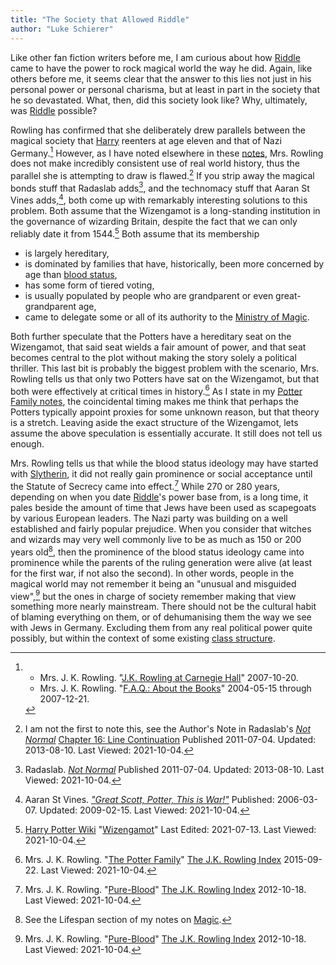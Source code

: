 ```yaml
---
title: "The Society that Allowed Riddle"
author: "Luke Schierer"
---
```


Like other fan fiction writers before me, I am curious about how [Riddle] came to
have the power to rock magical world the way he did.  Again, like others before
me, it seems clear that the answer to this lies not just in his personal power
or personal charisma, but at least in part in the society that he so devastated.
What, then, did this society look like?  Why, ultimately, was [Riddle] possible?

Rowling has confirmed that she deliberately drew parallels between the magical
society that [Harry] reenters at age eleven and that of Nazi
Germany.[^211004-1] However, as I have noted elsewhere in these
[notes], Mrs. Rowling does not make incredibly
consistent use of real world history, thus the parallel she is attempting to
draw is flawed.[^211004-2]  If you strip away the magical bonds stuff that
Radaslab adds[^211004-3], and the technomacy stuff that Aaran St Vines
adds,[^211004-4], both come up with remarkably interesting solutions to this
problem.  Both assume that the Wizengamot is a long-standing institution in the
governance of wizarding Britain, despite the fact that we can only reliably date
it from 1544.[^211004-5]  Both assume that its membership

 * is largely hereditary, 
 * is dominated by families that have, historically, been more concerned
   by age than [blood status],
 * has some form of tiered voting,
 * is usually populated by people who are grandparent or even great-grandparent
   age,
 * came to delegate some or all of its authority to the [Ministry of
   Magic].

Both further speculate that the Potters have a hereditary seat on the
Wizengamot, that said seat wields a fair amount of power, and that seat becomes
central to the plot without making the story solely a political thriller.  This
last bit is probably the biggest problem with the scenario, Mrs. Rowling tells us
that only two Potters have sat on the Wizengamot, but that both were effectively
at critical times in history.[^211004-6]  As I state in my [Potter
Family notes], the coincidental timing
makes me think that perhaps the Potters typically appoint proxies for some
unknown reason, but that theory is a stretch.  Leaving aside the exact
structure of the Wizengamot, lets assume the above speculation is essentially
accurate.  It still does not tell us enough. 

Mrs. Rowling tells us that while the blood status ideology may have started with
[Slytherin][Salazar], it did not really gain prominence or social
acceptance until the Statute of Secrecy came into effect.[^211004-7]  While 270
or 280 years, depending on when you date [Riddle]'s power base from, is a long
time, it pales beside the amount of time that Jews have been used as scapegoats
by various European leaders.  The Nazi party was building on a well established
and fairly popular prejudice.  When you consider that witches and wizards may
very well commonly live to be as much as 150 or 200 years old[^211004-8], then
the prominence of the blood status ideology came into prominence while the
parents of the ruling generation were alive (at least for the first war, if not
also the second).  In other words, people in the magical world may not remember
it being an "unusual and misguided view",[^211004-9] but the ones in charge of
society remember making that view something more nearly mainstream.  There
should not be the cultural habit of blaming everything on them, or of
dehumanising them the way we see with Jews in Germany.  Excluding them from any
real political power quite possibly, but within the context of some existing
[class structure].

[Riddle]: <../../people/riddle/tom_marvolo>

[Ministry of Magic]: <../../culture/government>

[Harry]: <../../people/potter/harry_james>

[notes]: </harrypedia>

[Potter Family notes]: <../../people/potter>

[Salazar]: <../../people/slytherin/salazar>

[class structure]: <../class_and_blood>

[blood status]: <../class_and_blood>

[^211004-9]: Mrs. J. K. Rowling.
    "[Pure-Blood](https://www.rowlingindex.org/work/pmpbl/)"
    [The J.K. Rowling Index](https://www.rowlingindex.org/)
    2012-10-18. Last Viewed: 2021-10-04. 

[^211004-8]: See the Lifespan section of my notes on [Magic](../../magic).

[^211004-1]: 
    * Mrs. J. K. Rowling.
      "[J.K. Rowling at Carnegie
      Hall](http://www.the-leaky-cauldron.org/2007/10/20/j-k-rowling-at-carnegie-hall-reveals-dumbledore-is-gay-neville-marries-hannah-abbott-and-scores-more/)"
      2007-10-20. 
    * Mrs. J. K. Rowling. 
      "[F.A.Q.: About the Books](https://www.rowlingindex.org/work/faq1web/)"
      2004-05-15 through 2007-12-21. 

[^211004-2]: I am not the first to note this, see the Author's Note in
    Radaslab's _[Not Normal][RNN1]_ [Chapter 16: Line Continuation][RNN1_16]
    Published 2011-07-04. Updated: 2013-08-10. Last Viewed: 2021-10-04. 

[RNN1]: https://www.fanfiction.net/s/7144149

[RNN2]: https://www.fanfiction.net/s/7144149

[RNN1_16]: https://www.fanfiction.net/s/7144149/16/Not-Normal

[^211004-3]: Radaslab.
    _[Not Normal][RNN2]_
    Published 2011-07-04. Updated: 2013-08-10. Last Viewed: 2021-10-04.

[^211004-4]: Aaran St Vines.
    _["Great Scott, Potter, This is
    War!"](https://aaran-st-vines.nsns.fanficauthors.net/Great_Scott_Potter_This_is_War/)_
    Published: 2006-03-07. Updated: 2009-02-15. Last Viewed: 2021-10-04. 

[^211004-5]: [Harry Potter Wiki](https://harrypotter.fandom.com/wiki)
    "[Wizengamot](https://harrypotter.fandom.com/wiki/Wizengamot)"
    Last Edited: 2021-07-13. Last Viewed: 2021-10-04. 

[^211004-6]: Mrs. J. K. Rowling.
    "[The Potter Family](https://www.rowlingindex.org/work/pmpfam/)"
    [The J.K. Rowling Index](https://www.rowlingindex.org/)
    2015-09-22. Last Viewed: 2021-10-04. 

[^211004-7]: Mrs. J. K. Rowling.
    "[Pure-Blood](https://www.rowlingindex.org/work/pmpbl/)"
    [The J.K. Rowling Index](https://www.rowlingindex.org/)
    2012-10-18. Last Viewed: 2021-10-04. 
